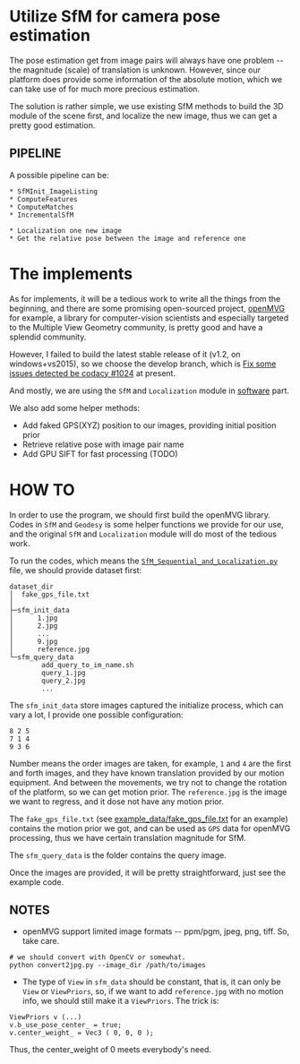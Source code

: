# Utilize SfM for camera pose estimation

The pose estimation get from image pairs will always have one problem -- the magnitude (scale) of translation is unknown. However, since our platform does provide some information of the absolute motion, which we can take use of for much more precious estimation.

The solution is rather simple, we use existing SfM methods to build the 3D module of the scene first, and localize the new image, thus we can get a pretty good estimation.


## PIPELINE

A possible pipeline can be:

```
* SfMInit_ImageListing
* ComputeFeatures
* ComputeMatches
* IncrementalSfM

* Localization one new image
* Get the relative pose between the image and reference one
```

# The implements

As for implements, it will be a tedious work to write all the things from the beginning, and there are some promising open-sourced project, [openMVG](https://github.com/openMVG/openMVG) for example, a library for computer-vision scientists and especially targeted to the Multiple View Geometry community, is pretty good and have a splendid community.

However, I failed to build the latest stable release of it (v1.2, on windows+vs2015), so we choose the develop branch, which is [Fix some issues detected be codacy #1024](https://github.com/openMVG/openMVG/commit/48a6ffeff30a0e5ea78744178758ab170accc283) at present. 

And mostly, we are using the `SfM` and `Localization` module in [software](https://github.com/openMVG/openMVG/tree/develop/src/software) part.

We also add some helper methods:

* Add faked GPS(XYZ) position to our images, providing initial position prior
* Retrieve relative pose with image pair name
* Add GPU SIFT for fast processing (TODO)

# HOW TO

In order to use the program, we should first build the openMVG library. Codes in `SfM` and `Geodesy` is some helper functions we provide for our use, and the original `SfM` and `Localization` module will do most of the tedious work.

To run the codes, which means the [`SfM_Sequential_and_Localization.py`](SfM_Sequential_and_Localization.py) file, we should provide dataset first:

```
dataset_dir
│  fake_gps_file.txt
│
├─sfm_init_data
│      1.jpg
│      2.jpg
│      ...
│      9.jpg
│      reference.jpg
└─sfm_query_data
        add_query_to_im_name.sh
        query_1.jpg
        query_2.jpg
        ...
```


The `sfm_init_data` store images captured the initialize process, which can vary a lot, I provide one possible configuration:

```
8 2 5
7 1 4
9 3 6
```

Number means the order images are taken, for example, `1` and `4` are the first and forth images, and they have known translation provided by our motion equipment. And between the movements, we try not to change the rotation of the platform, so we can get motion prior. The `reference.jpg` is the image we want to regress, and it dose not have any motion prior.

The `fake_gps_file.txt` (see [example_data/fake_gps_file.txt](example_data/fake_gps_file.txt) for an example) contains the motion prior we got, and can be used as `GPS` data for openMVG processing, thus we have certain translation magnitude for SfM. 

The `sfm_query_data` is the folder contains the query image.

Once the images are provided, it will be pretty straightforward, just see the example code.

## NOTES

* openMVG support limited image formats -- ppm/pgm, jpeg, png, tiff. So, take care.

```
# we should convert with OpenCV or somewhat.
python convert2jpg.py --image_dir /path/to/images
```

* The type of `View` in `sfm_data` should be constant, that is, it can only be `View` or `ViewPriors`, so, if we want to add `reference.jpg` with no motion info, we should still make it a `ViewPriors`. The trick is:

```
ViewPriors v (...)
v.b_use_pose_center_ = true;
v.center_weight_ = Vec3 ( 0, 0, 0 );
```

Thus, the center_weight of $0$ meets everybody's need.
